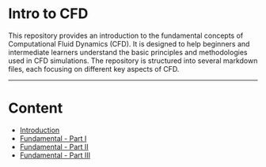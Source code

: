 # Intro to CFD
This repository provides an introduction to the fundamental concepts of Computational Fluid Dynamics (CFD). It is designed to help beginners and intermediate learners understand the basic principles and methodologies used in CFD simulations. The repository is structured into several markdown files, each focusing on different key aspects of CFD.

---

# Content

- [Introduction](introduction.md)
- [Fundamental - Part I](Fundamental_Part01.md)
- [Fundamental - Part II](Fundamental_Part02.md)
- [Fundamental - Part III](Fundamental_Part03.md)
